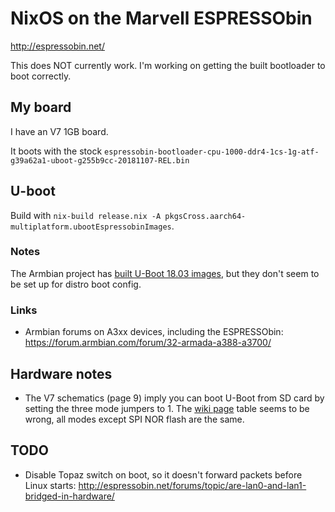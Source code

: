 # NixOS on the Marvell ESPRESSObin
http://espressobin.net/

This does NOT currently work. I'm working on getting the built bootloader to boot correctly.

## My board
I have an V7 1GB board.

It boots with the stock `espressobin-bootloader-cpu-1000-ddr4-1cs-1g-atf-g39a62a1-uboot-g255b9cc-20181107-REL.bin`

## U-boot
Build with `nix-build release.nix -A pkgsCross.aarch64-multiplatform.ubootEspressobinImages`.

### Notes
The Armbian project has [built U-Boot 18.03 images](https://dl.armbian.com/espressobin/u-boot/), but they don't seem to be set up for distro boot config.

### Links
- Armbian forums on A3xx devices, including the ESPRESSObin: https://forum.armbian.com/forum/32-armada-a388-a3700/

## Hardware notes
- The V7 schematics (page 9) imply you can boot U-Boot from SD card by setting the three mode jumpers to 1. The [wiki page](http://wiki.espressobin.net/tiki-index.php?page=Ports+and+Interfaces) table seems to be wrong, all modes except SPI NOR flash are the same.

## TODO
- Disable Topaz switch on boot, so it doesn't forward packets before Linux starts: http://espressobin.net/forums/topic/are-lan0-and-lan1-bridged-in-hardware/
